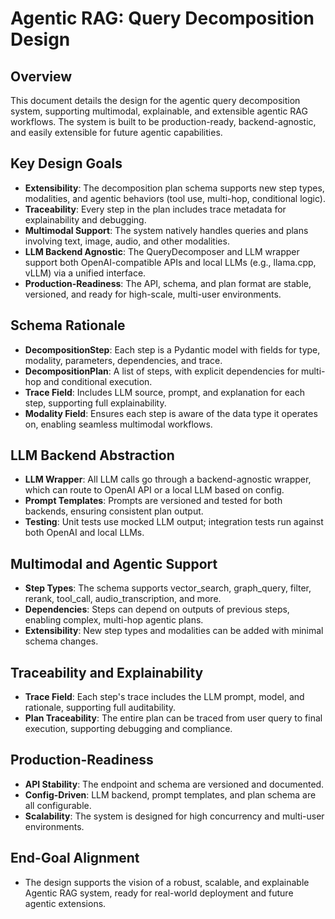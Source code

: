 # Agentic RAG: Query Decomposition Design

## Overview
This document details the design for the agentic query decomposition system, supporting multimodal, explainable, and extensible agentic RAG workflows. The system is built to be production-ready, backend-agnostic, and easily extensible for future agentic capabilities.

## Key Design Goals
- **Extensibility**: The decomposition plan schema supports new step types, modalities, and agentic behaviors (tool use, multi-hop, conditional logic).
- **Traceability**: Every step in the plan includes trace metadata for explainability and debugging.
- **Multimodal Support**: The system natively handles queries and plans involving text, image, audio, and other modalities.
- **LLM Backend Agnostic**: The QueryDecomposer and LLM wrapper support both OpenAI-compatible APIs and local LLMs (e.g., llama.cpp, vLLM) via a unified interface.
- **Production-Readiness**: The API, schema, and plan format are stable, versioned, and ready for high-scale, multi-user environments.

## Schema Rationale
- **DecompositionStep**: Each step is a Pydantic model with fields for type, modality, parameters, dependencies, and trace.
- **DecompositionPlan**: A list of steps, with explicit dependencies for multi-hop and conditional execution.
- **Trace Field**: Includes LLM source, prompt, and explanation for each step, supporting full explainability.
- **Modality Field**: Ensures each step is aware of the data type it operates on, enabling seamless multimodal workflows.

## LLM Backend Abstraction
- **LLM Wrapper**: All LLM calls go through a backend-agnostic wrapper, which can route to OpenAI API or a local LLM based on config.
- **Prompt Templates**: Prompts are versioned and tested for both backends, ensuring consistent plan output.
- **Testing**: Unit tests use mocked LLM output; integration tests run against both OpenAI and local LLMs.

## Multimodal and Agentic Support
- **Step Types**: The schema supports vector_search, graph_query, filter, rerank, tool_call, audio_transcription, and more.
- **Dependencies**: Steps can depend on outputs of previous steps, enabling complex, multi-hop agentic plans.
- **Extensibility**: New step types and modalities can be added with minimal schema changes.

## Traceability and Explainability
- **Trace Field**: Each step's trace includes the LLM prompt, model, and rationale, supporting full auditability.
- **Plan Traceability**: The entire plan can be traced from user query to final execution, supporting debugging and compliance.

## Production-Readiness
- **API Stability**: The endpoint and schema are versioned and documented.
- **Config-Driven**: LLM backend, prompt templates, and plan schema are all configurable.
- **Scalability**: The system is designed for high concurrency and multi-user environments.

## End-Goal Alignment
- The design supports the vision of a robust, scalable, and explainable Agentic RAG system, ready for real-world deployment and future agentic extensions. 